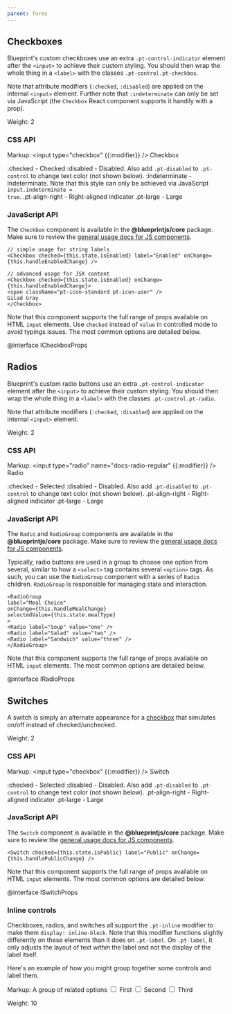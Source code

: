 ```yaml
---
parent: forms
---
```


## Checkboxes

Blueprint's custom checkboxes use an extra `.pt-control-indicator` element after the `<input>` to
achieve their custom styling. You should then wrap the whole thing in a `<label>` with the classes
`.pt-control.pt-checkbox`.

Note that attribute modifiers (`:checked`, `:disabled`) are applied on the internal `<input>`
element. Further note that `:indeterminate` can only be set via JavaScript (the `Checkbox` React
component supports it handily with a prop).

Weight: 2

### CSS API

Markup:
<label class="pt-control pt-checkbox {{.modifier}}">
<input type="checkbox" {{:modifier}} />
<span class="pt-control-indicator"></span>
Checkbox
</label>

:checked  - Checked
:disabled - Disabled. Also add <code>.pt-disabled</code> to <code>.pt-control</code> to change text color (not shown below).
:indeterminate - Indeterminate. Note that this style can only be achieved via JavaScript
<code>input.indeterminate = true</code>.
.pt-align-right - Right-aligned indicator
.pt-large - Large

### JavaScript API

The `Checkbox` component is available in the __@blueprintjs/core__ package.
Make sure to review the [general usage docs for JS components](#components.usage).

```
// simple usage for string labels
<Checkbox checked={this.state.isEnabled} label="Enabled" onChange={this.handleEnabledChange} />

// advanced usage for JSX content
<Checkbox checked={this.state.isEnabled} onChange={this.handleEnabledChange}>
<span className="pt-icon-standard pt-icon-user" />
Gilad Gray
</Checkbox>
```

Note that this component supports the full range of props available on HTML `input` elements.
Use `checked` instead of `value` in controlled mode to avoid typings issues.
The most common options are detailed below.

@interface ICheckboxProps

## Radios

Blueprint's custom radio buttons use an extra `.pt-control-indicator` element after the `<input>`
to achieve their custom styling. You should then wrap the whole thing in a `<label>` with the
classes `.pt-control.pt-radio`.

Note that attribute modifiers (`:checked`, `:disabled`) are applied on the internal `<input>`
element.

Weight: 2

### CSS API

Markup:
<label class="pt-control pt-radio {{.modifier}}">
<input type="radio" name="docs-radio-regular" {{:modifier}} />
<span class="pt-control-indicator"></span>
Radio
</label>

:checked  - Selected
:disabled - Disabled. Also add <code>.pt-disabled</code> to <code>.pt-control</code> to change text color (not shown below).
.pt-align-right - Right-aligned indicator
.pt-large - Large

### JavaScript API

The `Radio` and `RadioGroup` components are available in the __@blueprintjs/core__ package. Make
sure to review the [general usage docs for JS components](#components.usage).

Typically, radio buttons are used in a group to choose one option from several, similar to how a
`<select>` tag contains several `<option>` tags. As such, you can use the `RadioGroup` component
with a series of `Radio` children. `RadioGroup` is responsible for managing state and interaction.

```
<RadioGroup
label="Meal Choice"
onChange={this.handleMealChange}
selectedValue={this.state.mealType}
>
<Radio label="Soup" value="one" />
<Radio label="Salad" value="two" />
<Radio label="Sandwich" value="three" />
</RadioGroup>
```

Note that this component supports the full range of props available on HTML `input` elements.
The most common options are detailed below.

@interface IRadioProps

## Switches

A switch is simply an alternate appearance for a [checkbox](#components.forms.checkbox) that
simulates on/off instead of checked/unchecked.

Weight: 2

### CSS API

Markup:
<label class="pt-control pt-switch {{.modifier}}">
<input type="checkbox" {{:modifier}} />
<span class="pt-control-indicator"></span>
Switch
</label>

:checked  - Selected
:disabled - Disabled. Also add <code>.pt-disabled</code> to <code>.pt-control</code> to change text color (not shown below).
.pt-align-right - Right-aligned indicator
.pt-large - Large

### JavaScript API

The `Switch` component is available in the __@blueprintjs/core__ package.
Make sure to review the [general usage docs for JS components](#components.usage).

```
<Switch checked={this.state.isPublic} label="Public" onChange={this.handlePublicChange} />
```

Note that this component supports the full range of props available on HTML `input` elements.
The most common options are detailed below.

@interface ISwitchProps

### Inline controls

Checkboxes, radios, and switches all support the `.pt-inline` modifier to make them `display:
inline-block`. Note that this modifier functions slightly differently on these elements than it
does on `.pt-label`. On `.pt-label`, it only adjusts the layout of text _within_ the label and not
the display of the label itself.

Here's an example of how you might group together some controls and label them.

Markup:
<label class="pt-label">A group of related options</label>
<label class="pt-control pt-checkbox pt-inline">
<input type="checkbox" />
<span class="pt-control-indicator"></span>
First
</label>
<label class="pt-control pt-checkbox pt-inline">
<input type="checkbox" />
<span class="pt-control-indicator"></span>
Second
</label>
<label class="pt-control pt-checkbox pt-inline">
<input type="checkbox" />
<span class="pt-control-indicator"></span>
Third
</label>

Weight: 10
